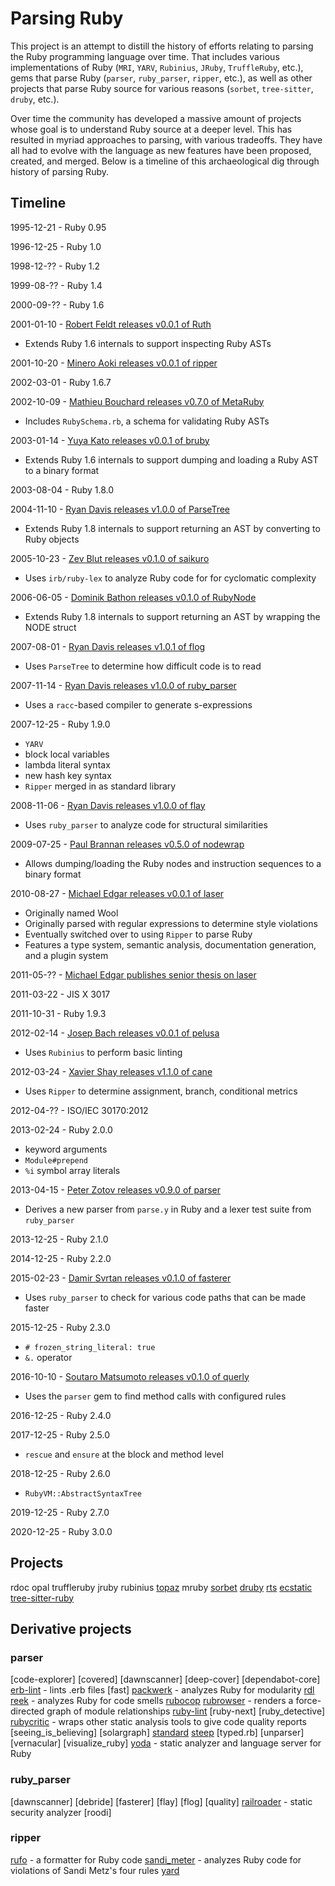 # Parsing Ruby

This project is an attempt to distill the history of efforts relating to parsing the Ruby programming language over time. That includes various implementations of Ruby (`MRI`, `YARV`, `Rubinius`, `JRuby`, `TruffleRuby`, etc.), gems that parse Ruby (`parser`, `ruby_parser`, `ripper`, etc.), as well as other projects that parse Ruby source for various reasons (`sorbet`, `tree-sitter`, `druby`, etc.).

Over time the community has developed a massive amount of projects whose goal is to understand Ruby source at a deeper level. This has resulted in myriad approaches to parsing, with various tradeoffs. They have all had to evolve with the language as new features have been proposed, created, and merged. Below is a timeline of this archaeological dig through history of parsing Ruby.

## Timeline

1995-12-21 - Ruby 0.95

1996-12-25 - Ruby 1.0

1998-12-?? - Ruby 1.2

1999-08-?? - Ruby 1.4

2000-09-?? - Ruby 1.6

2001-01-10 - [Robert Feldt releases v0.0.1 of Ruth](https://sourceforge.net/projects/rubyvm/files/ruth/)
- Extends Ruby 1.6 internals to support inspecting Ruby ASTs

2001-10-20 - [Minero Aoki releases v0.0.1 of ripper](https://i.loveruby.net/archive/ripper/)

2002-03-01 - Ruby 1.6.7

2002-10-09 - [Mathieu Bouchard releases v0.7.0 of MetaRuby](http://artengine.ca/matju/MetaRuby/)
- Includes `RubySchema.rb`, a schema for validating Ruby ASTs

2003-01-14 - [Yuya Kato releases v0.0.1 of bruby](http://bruby.osdn.jp/)
- Extends Ruby 1.6 internals to support dumping and loading a Ruby AST to a binary format

2003-08-04 - Ruby 1.8.0

2004-11-10 - [Ryan Davis releases v1.0.0 of ParseTree](https://github.com/seattlerb/parsetree)
- Extends Ruby 1.8 internals to support returning an AST by converting to Ruby objects

2005-10-23 - [Zev Blut releases v0.1.0 of saikuro](https://metricfu.github.io/Saikuro)
- Uses `irb/ruby-lex` to analyze Ruby code for for cyclomatic complexity

2006-06-05 - [Dominik Bathon releases v0.1.0 of RubyNode](https://web.archive.org/web/20060630155424/http://rubynode.rubyforge.org/)
- Extends Ruby 1.8 internals to support returning an AST by wrapping the NODE struct

2007-08-01 - [Ryan Davis releases v1.0.1 of flog](https://github.com/seattlerb/flog)
- Uses `ParseTree` to determine how difficult code is to read

2007-11-14 - [Ryan Davis releases v1.0.0 of ruby_parser](https://github.com/seattlerb/ruby_parser)
- Uses a `racc`-based compiler to generate s-expressions

2007-12-25 - Ruby 1.9.0
- `YARV`
- block local variables
- lambda literal syntax
- new hash key syntax
- `Ripper` merged in as standard library

2008-11-06 - [Ryan Davis releases v1.0.0 of flay](https://github.com/seattlerb/flay)
- Uses `ruby_parser` to analyze code for structural similarities

2009-07-25 - [Paul Brannan releases v0.5.0 of nodewrap](http://rubystuff.org/nodewrap/)
- Allows dumping/loading the Ruby nodes and instruction sequences to a binary format

2010-08-27 - [Michael Edgar releases v0.0.1 of laser](https://github.com/michaeledgar/laser)
- Originally named Wool
- Originally parsed with regular expressions to determine style violations
- Eventually switched over to using `Ripper` to parse Ruby
- Features a type system, semantic analysis, documentation generation, and a plugin system

2011-05-?? - [Michael Edgar publishes senior thesis on laser](https://digitalcommons.dartmouth.edu/cgi/viewcontent.cgi?article=1071&context=senior_theses)

2011-03-22 - JIS X 3017

2011-10-31 - Ruby 1.9.3

2012-02-14 - [Josep Bach releases v0.0.1 of pelusa](https://github.com/codegram/pelusa)
- Uses `Rubinius` to perform basic linting

2012-03-24 - [Xavier Shay releases v1.1.0 of cane](https://github.com/square/cane)
- Uses `Ripper` to determine assignment, branch, conditional metrics

2012-04-?? - ISO/IEC 30170:2012

2013-02-24 - Ruby 2.0.0
- keyword arguments
- `Module#prepend`
- `%i` symbol array literals

2013-04-15 - [Peter Zotov releases v0.9.0 of parser](https://github.com/whitequark/parser)
- Derives a new parser from `parse.y` in Ruby and a lexer test suite from `ruby_parser`

2013-12-25 - Ruby 2.1.0

2014-12-25 - Ruby 2.2.0

2015-02-23 - [Damir Svrtan releases v0.1.0 of fasterer](https://github.com/DamirSvrtan/fasterer)
- Uses `ruby_parser` to check for various code paths that can be made faster

2015-12-25 - Ruby 2.3.0
- `# frozen_string_literal: true`
- `&.` operator

2016-10-10 - [Soutaro Matsumoto releases v0.1.0 of querly](https://github.com/soutaro/querly)
- Uses the `parser` gem to find method calls with configured rules

2016-12-25 - Ruby 2.4.0

2017-12-25 - Ruby 2.5.0
- `rescue` and `ensure` at the block and method level

2018-12-25 - Ruby 2.6.0
- `RubyVM::AbstractSyntaxTree`

2019-12-25 - Ruby 2.7.0

2020-12-25 - Ruby 3.0.0

## Projects

rdoc
opal
truffleruby
jruby
rubinius
[topaz](https://github.com/topazproject/topaz)
mruby
[sorbet](https://sorbet.org/)
[druby](http://www.cs.umd.edu/projects/PL/druby/)
[rts](https://www.cs.tufts.edu/~jfoster/papers/oops13.pdf)
[ecstatic](https://projekter.aau.dk/projekter/files/61071016/1181807983.pdf)
[tree-sitter-ruby](https://github.com/tree-sitter/tree-sitter-ruby)

## Derivative projects

### parser

[code-explorer]
[covered]
[dawnscanner]
[deep-cover]
[dependabot-core]
[erb-lint](https://github.com/Shopify/erb-lint) - lints .erb files
[fast]
[packwerk](https://github.com/Shopify/packwerk) - analyzes Ruby for modularity
[rdl](https://github.com/tupl-tufts/rdl)
[reek](https://github.com/troessner/reek) - analyzes Ruby for code smells
[rubocop](https://docs.rubocop.org/rubocop)
[rubrowser](https://github.com/emad-elsaid/rubrowser) - renders a force-directed graph of module relationships
[ruby-lint](https://github.com/YorickPeterse/ruby-lint)
[ruby-next]
[ruby_detective]
[rubycritic](https://github.com/whitesmith/rubycritic) - wraps other static analysis tools to give code quality reports
[seeing_is_believing]
[solargraph]
[standard](https://github.com/testdouble/standard)
[steep](https://github.com/soutaro/steep)
[typed.rb]
[unparser]
[vernacular]
[visualize_ruby]
[yoda](https://github.com/tomoasleep/yoda) - static analyzer and language server for Ruby

### ruby_parser

[dawnscanner]
[debride]
[fasterer]
[flay]
[flog]
[quality]
[railroader](https://github.com/david-a-wheeler/railroader) - static security analyzer
[roodi]

### ripper

[rufo](https://github.com/ruby-formatter/rufo) - a formatter for Ruby code
[sandi_meter](https://github.com/makaroni4/sandi_meter) - analyzes Ruby code for violations of Sandi Metz's four rules
[yard](https://github.com/lsegal/yard)
